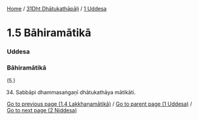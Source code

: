 
[Home](/) / [31Dht Dhātukathāpāḷi](../../31Dht.md) / [1 Uddesa](../1.md)

# 1.5 Bāhiramātikā

### Uddesa

### Bāhiramātikā

(5.)

34. Sabbāpi dhammasaṅgaṇī dhātukathāya mātikāti.

[Go to previous page (1.4 Lakkhaṇamātikā)](1.4.md) / [Go to parent page (1 Uddesa)](../1.md) / [Go to next page (2 Niddesa)](../2.md)


